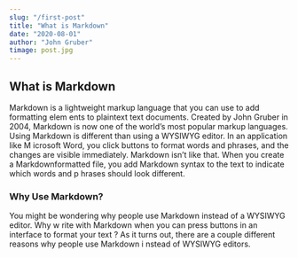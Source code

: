 ```yaml
---
slug: "/first-post"
title: "What is Markdown"
date: "2020-08-01"
author: "John Gruber"
timage: post.jpg
---
```


## What is Markdown

Markdown is a lightweight markup language that you can use to add formatting elem
ents to plaintext text documents. Created by John Gruber in 2004, Markdown is now
one of the world’s most popular markup languages.
Using Markdown is different than using a WYSIWYG editor. In an application like M
icrosoft Word, you click buttons to format words and phrases, and the changes are
visible immediately. Markdown isn’t like that. When you create a Markdownformatted file, you add Markdown syntax to the text to indicate which words and p
hrases should look different.

### Why Use Markdown?

You might be wondering why people use Markdown instead of a WYSIWYG editor. Why w
rite with Markdown when you can press buttons in an interface to format your text
? As it turns out, there are a couple different reasons why people use Markdown i
nstead of WYSIWYG editors.

